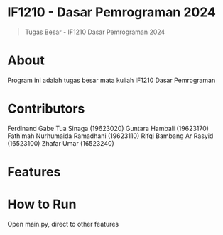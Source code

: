 # IF1210 - Dasar Pemrograman 2024
> Tugas Besar - IF1210 Dasar Pemrograman 2024

# About
Program ini adalah tugas besar mata kuliah IF1210 Dasar Pemrograman

# Contributors
Ferdinand Gabe Tua Sinaga (19623020)
Guntara Hambali (19623170)
Fathimah Nurhumaida Ramadhani (19623110)
Rifqi Bambang Ar Rasyid (16523100)
Zhafar Umar (16523240)

# Features

# How to Run
Open main.py, direct to other features
